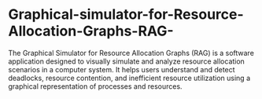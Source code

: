 # Graphical-simulator-for-Resource-Allocation-Graphs-RAG-
The Graphical Simulator for Resource Allocation Graphs (RAG) is a software application designed to visually simulate and analyze resource allocation scenarios in a computer system. It helps users understand and detect deadlocks, resource contention, and inefficient resource utilization using a graphical representation of processes and resources.
